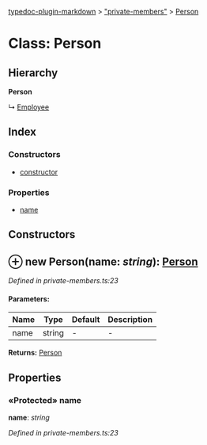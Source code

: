 [typedoc-plugin-markdown](../index.md) > ["private-members"](../modules/_private_members_.md) > [Person](../classes/_private_members_.person.md)

# Class: Person

## Hierarchy

**Person**

↳  [Employee](../classes/_private_members_.employee.md)







## Index

### Constructors

* [constructor](_private_members_.person.md#constructor)


### Properties

* [name](_private_members_.person.md#name)



<a id="constructor"></a>

## Constructors


## ⊕ **new Person**(name: *string*): [Person](../classes/_private_members_.person.md)


*Defined in private-members.ts:23*

#### Parameters:

| Name  | Type                | Default | Description  |
| ------ | ------------------- | ------------ | ------------ |
| name  | string | - | - |





**Returns:** [Person](../classes/_private_members_.person.md)


## Properties

<a id="name"></a>
### «Protected» name
**name**:  *string* 

*Defined in private-members.ts:23*






